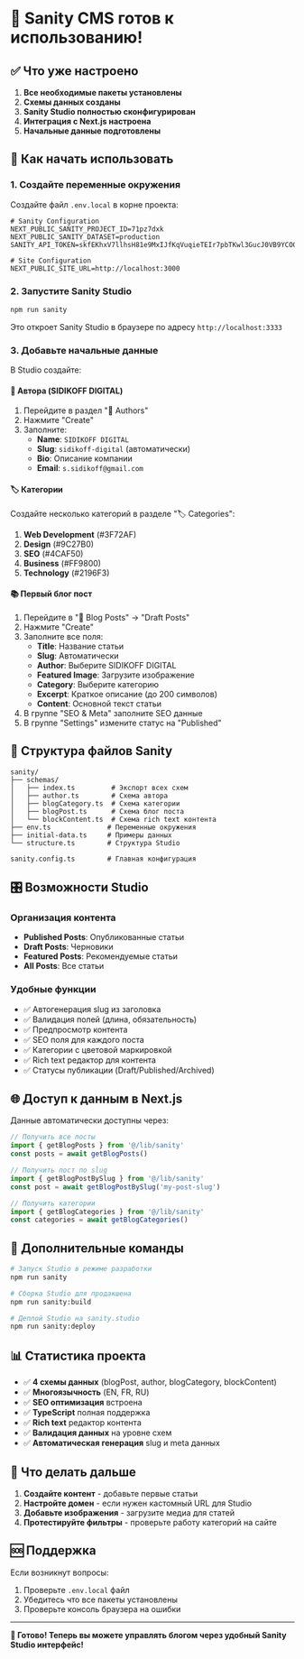 # 🎉 Sanity CMS готов к использованию!

## ✅ Что уже настроено

1. **Все необходимые пакеты установлены**
2. **Схемы данных созданы**
3. **Sanity Studio полностью сконфигурирован**
4. **Интеграция с Next.js настроена**
5. **Начальные данные подготовлены**

## 🚀 Как начать использовать

### 1. Создайте переменные окружения

Создайте файл `.env.local` в корне проекта:

```env
# Sanity Configuration
NEXT_PUBLIC_SANITY_PROJECT_ID=71pz7dxk
NEXT_PUBLIC_SANITY_DATASET=production
SANITY_API_TOKEN=skfEKhxV7llhsH81e9MxIJfKqVuqieTEIr7pbTKwl3GucJ0VB9YCO0d2vUmmb3OWEi4M6X3C3KDPZJDzD7kH4FCTFfGNldMlXRfVQQNsF7TklsRUMaqMhi307oRO6KtguNwqLuzfUNIhGHvwNaXkJiksKFWKlbYmVPw9ME6sDyp8yHvi8GuN

# Site Configuration
NEXT_PUBLIC_SITE_URL=http://localhost:3000
```

### 2. Запустите Sanity Studio

```bash
npm run sanity
```

Это откроет Sanity Studio в браузере по адресу `http://localhost:3333`

### 3. Добавьте начальные данные

В Studio создайте:

#### 📝 Автора (SIDIKOFF DIGITAL)

1. Перейдите в раздел "👤 Authors"
2. Нажмите "Create"
3. Заполните:
   - **Name**: `SIDIKOFF DIGITAL`
   - **Slug**: `sidikoff-digital` (автоматически)
   - **Bio**: Описание компании
   - **Email**: `s.sidikoff@gmail.com`

#### 🏷️ Категории

Создайте несколько категорий в разделе "🏷️ Categories":

1. **Web Development** (#3F72AF)
2. **Design** (#9C27B0)
3. **SEO** (#4CAF50)
4. **Business** (#FF9800)
5. **Technology** (#2196F3)

#### 📚 Первый блог пост

1. Перейдите в "📝 Blog Posts" → "Draft Posts"
2. Нажмите "Create"
3. Заполните все поля:
   - **Title**: Название статьи
   - **Slug**: Автоматически
   - **Author**: Выберите SIDIKOFF DIGITAL
   - **Featured Image**: Загрузите изображение
   - **Category**: Выберите категорию
   - **Excerpt**: Краткое описание (до 200 символов)
   - **Content**: Основной текст статьи
4. В группе "SEO & Meta" заполните SEO данные
5. В группе "Settings" измените статус на "Published"

## 📁 Структура файлов Sanity

```
sanity/
├── schemas/
│   ├── index.ts         # Экспорт всех схем
│   ├── author.ts        # Схема автора
│   ├── blogCategory.ts  # Схема категории
│   ├── blogPost.ts      # Схема блог поста
│   └── blockContent.ts  # Схема rich text контента
├── env.ts              # Переменные окружения
├── initial-data.ts     # Примеры данных
└── structure.ts        # Структура Studio

sanity.config.ts        # Главная конфигурация
```

## 🎛️ Возможности Studio

### Организация контента

- **Published Posts**: Опубликованные статьи
- **Draft Posts**: Черновики
- **Featured Posts**: Рекомендуемые статьи
- **All Posts**: Все статьи

### Удобные функции

- ✅ Автогенерация slug из заголовка
- ✅ Валидация полей (длина, обязательность)
- ✅ Предпросмотр контента
- ✅ SEO поля для каждого поста
- ✅ Категории с цветовой маркировкой
- ✅ Rich text редактор для контента
- ✅ Статусы публикации (Draft/Published/Archived)

## 🌐 Доступ к данным в Next.js

Данные автоматически доступны через:

```typescript
// Получить все посты
import { getBlogPosts } from '@/lib/sanity'
const posts = await getBlogPosts()

// Получить пост по slug
import { getBlogPostBySlug } from '@/lib/sanity'
const post = await getBlogPostBySlug('my-post-slug')

// Получить категории
import { getBlogCategories } from '@/lib/sanity'
const categories = await getBlogCategories()
```

## 🔧 Дополнительные команды

```bash
# Запуск Studio в режиме разработки
npm run sanity

# Сборка Studio для продакшена
npm run sanity:build

# Деплой Studio на sanity.studio
npm run sanity:deploy
```

## 📊 Статистика проекта

- ✅ **4 схемы данных** (blogPost, author, blogCategory, blockContent)
- ✅ **Многоязычность** (EN, FR, RU)
- ✅ **SEO оптимизация** встроена
- ✅ **TypeScript** полная поддержка
- ✅ **Rich text** редактор контента
- ✅ **Валидация данных** на уровне схем
- ✅ **Автоматическая генерация** slug и meta данных

## 🎯 Что делать дальше

1. **Создайте контент** - добавьте первые статьи
2. **Настройте домен** - если нужен кастомный URL для Studio
3. **Добавьте изображения** - загрузите медиа для статей
4. **Протестируйте фильтры** - проверьте работу категорий на сайте

## 🆘 Поддержка

Если возникнут вопросы:

1. Проверьте `.env.local` файл
2. Убедитесь что все пакеты установлены
3. Проверьте консоль браузера на ошибки

---

**🎊 Готово! Теперь вы можете управлять блогом через удобный Sanity Studio интерфейс!**
